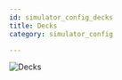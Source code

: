 ```yaml
---
id: simulator_config_decks
title: Decks
category: simulator_config

---
```


![Decks](/img/simulator_config_decks.jpg)
